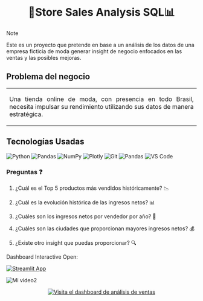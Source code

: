 <h1 style="text-align: center;">💸Store Sales Analysis SQL📊</h1>

> [!NOTE]
> Este es un proyecto que pretende en base a un análisis de los datos de una empresa ficticia de moda generar insight de negocio enfocados en las ventas y las posibles mejoras. <br>

<h2>Problema del negocio</h2>

<table><tr><td> 
<p align="justify">Una tienda online de moda, con presencia en todo Brasil, necesita impulsar su rendimiento utilizando sus datos de manera estratégica. </p>
</td></tr></table>

<h2>Tecnologías Usadas</h2>

![Python](https://img.shields.io/badge/python-3670A0?style=for-the-badge&logo=python&logoColor=ffdd54)
![Pandas](https://img.shields.io/badge/pandas-%23150458.svg?style=for-the-badge&logo=pandas&logoColor=white)
![NumPy](https://img.shields.io/badge/numpy-%23013243.svg?style=for-the-badge&logo=numpy&logoColor=white)
![Plotly](https://img.shields.io/badge/Plotly-%233F4F75.svg?style=for-the-badge&logo=plotly&logoColor=white)
![Git](https://img.shields.io/badge/git-%23F05033.svg?style=for-the-badge&logo=git&logoColor=white)
![Pandas](https://img.shields.io/badge/PlotlyExpress-%23150458.svg?style=for-the-badge&logo=pandas&logoColor=white)
![VS Code](https://img.shields.io/badge/VS%20Code-007ACC?style=for-the-badge&logo=visual-studio-code&logoColor=white)

### **Preguntas** ❓

1. ¿Cuál es el Top 5 productos más vendidos históricamente? 📉

2. ¿Cuál es la evolución histórica de las ingresos netos? 📊

3. ¿Cuáles son los ingresos netos por vendedor por año? 📆

4. ¿Cuáles son las ciudades que proporcionan mayores ingresos netos? 💰

5. ¿Existe otro insight que puedas proporcionar? 🔍

Dashboard Interactive Open:

[![Streamlit App](https://static.streamlit.io/badges/streamlit_badge_black_white.svg)](https://dash-store-brazil-analytics.streamlit.app/)


![Mi video2](https://github.com/user-attachments/assets/aa8eba54-72e1-41e2-8cad-a0dae1dd8876)


<p align="center">
    <a href="https://dash-store-brazil-analytics.streamlit.app/" target="_blank">
        <img src="https://img.shields.io/badge/Visita%20el%20dashboard%20de%20an%C3%A1lisis%20de%20ventas-007bff?style=for-the-badge&logo=appveyor" alt="Visita el dashboard de análisis de ventas">
    </a>
</p>
